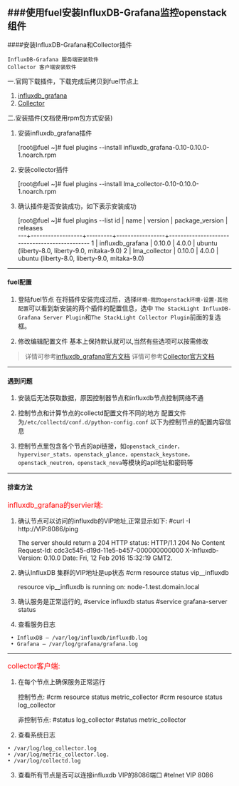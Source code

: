 ###使用fuel安装InfluxDB-Grafana监控openstack组件
----
####安装InfluxDB-Grafana和Collector插件
>
    InfluxDB-Grafana 服务端安装软件
    Collector 客户端安装软件

  一.官网下载插件，下载完成后拷贝到fuel节点上

   1.   [influxdb_grafana](http://plugins.mirantis.com/repository/l/m/lma_collector/lma_collector-0.10-0.10.0-1.noarch.rpm)
   2.  [Collector](http://plugins.mirantis.com/repository/l/m/lma_collector/lma_collector-0.10-0.10.0-1.noarch.rpm)

   二.安装插件(文档使用rpm包方式安装)    

  1.  安装influxdb_grafana插件
   
        [root@fuel ~]# fuel plugins --install influxdb_grafana-0.10-0.10.0-1.noarch.rpm
    
  2.  安装collector插件
	
        [root@fuel ~]# fuel plugins --install lma_collector-0.10-0.10.0-1.noarch.rpm
     
   3.  确认插件是否安装成功，如下表示安装成功

         [root@fuel ~]# fuel plugins --list
          id | name             | version | package_version | releases                                     
           ---+------------------+---------+-----------------+----------------------------------------------
          1  | influxdb_grafana | 0.10.0  | 4.0.0         | ubuntu (liberty-8.0, liberty-9.0, mitaka-9.0)
          2  | lma_collector      | 0.10.0  | 4.0.0         | ubuntu (liberty-8.0, liberty-9.0, mitaka-9.0) 

----
#### fuel配置
   1. 登陆fuel节点
       在将插件安装完成过后，选择```环境-我的openstack环境-设置-其他配置```可以看到新安装的两个插件的配置信息，选中
       ```The StackLight InfluxDB-Grafana Server Plugin```和```The StackLight Collector Plugin```前面的复选框。
 
   2. 修改编辑配置文件
       基本上保持默认就可以,当然有些选项可以按需修改   
     
  > 详情可参考[influxdb_grafana官方文档](http://plugins.mirantis.com/docs/i/n/influxdb_grafana/influxdb_grafana-0.10-0.10.0-1.pdf)
  详情可参考[Collector官方文档](http://plugins.mirantis.com/docs/l/m/lma_collector/lma_collector-0.10-0.10.0-1.pdf)

----
#### 遇到问题
  1. 安装后无法获取数据，原因控制器节点和influxdb节点控制网络不通

  2. 控制节点和计算节点的collectd配置文件不同的地方
      配置文件为```/etc/collectd/conf.d/python-config.conf```
      以下为控制节点的配置内容信息

  3. 控制节点里包含各个节点的api链接，如`openstack_cinder，hypervisor_stats，openstack_glance，openstack_keystone，openstack_neutron，openstack_nova`等模块的api地址和密码等

----
#### 排查方法
   
   <font color=red size=3>influxdb_grafana的servier端:</font>

   1.   确认节点可以访问的influxdb的VIP地址,正常显示如下:
          #curl -I http://VIP:8086/ping

         The server should return a 204 HTTP status:
          HTTP/1.1 204 No Content
          Request-Id: cdc3c545-d19d-11e5-b457-000000000000
          X-Influxdb-Version: 0.10.0
          Date: Fri, 12 Feb 2016 15:32:19 GMT2.     

   2.  确认InfluxDB 集群的VIP地址是up状态
          #crm resource status vip__influxdb

       resource vip__influxdb is running on: node-1.test.domain.local

  3.  确认服务是正常运行的,
        #service influxdb status 
        #service grafana-server status

  4. 查看服务日志
>
     • InfluxDB – /var/log/influxdb/influxdb.log
     • Grafana – /var/log/grafana/grafana.log
---
  <font color=red size=3>collector客户端:</font> 

 1. 在每个节点上确保服务正常运行

    控制节点:
        #crm resource status metric_collector
        #crm resource status log_collector

    非控制节点:
        #status log_collector
        #status metric_collector

 2. 查看系统日志
>
    • /var/log/log_collector.log
    • /var/log/metric_collector.log.
    • /var/log/collectd.log

3.  查看所有节点是否可以连接influxdb VIP的8086端口
  #telnet VIP 8086

     
